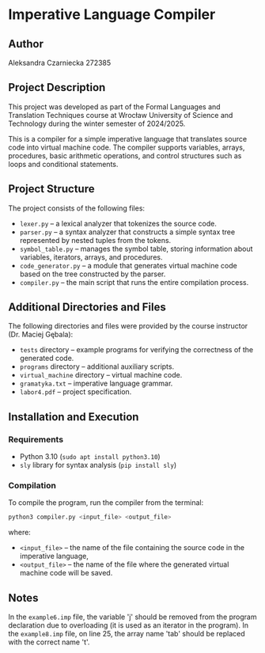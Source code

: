 # Imperative Language Compiler

## Author

Aleksandra Czarniecka 272385

## Project Description

This project was developed as part of the Formal Languages and Translation Techniques course at Wrocław University of Science and Technology during the winter semester of 2024/2025.

This is a compiler for a simple imperative language that translates source code into virtual machine code. The compiler supports variables, arrays, procedures, basic arithmetic operations, and control structures such as loops and conditional statements.

## Project Structure

The project consists of the following files:

- `lexer.py` – a lexical analyzer that tokenizes the source code.
- `parser.py` – a syntax analyzer that constructs a simple syntax tree represented by nested tuples from the tokens.
- `symbol_table.py` – manages the symbol table, storing information about variables, iterators, arrays, and procedures.
- `code_generator.py` – a module that generates virtual machine code based on the tree constructed by the parser.
- `compiler.py` – the main script that runs the entire compilation process.

## Additional Directories and Files

The following directories and files were provided by the course instructor (Dr. Maciej Gębala):

- `tests` directory – example programs for verifying the correctness of the generated code.
- `programs` directory – additional auxiliary scripts.
- `virtual_machine` directory – virtual machine code.
- `gramatyka.txt` – imperative language grammar.
- `labor4.pdf` – project specification.

## Installation and Execution

### Requirements

- Python 3.10 (`sudo apt install python3.10`)
- `sly` library for syntax analysis (`pip install sly`)

### Compilation

To compile the program, run the compiler from the terminal:

```sh
python3 compiler.py <input_file> <output_file>
```

where:
- `<input_file>` – the name of the file containing the source code in the imperative language,
- `<output_file>` – the name of the file where the generated virtual machine code will be saved.

## Notes

In the `example6.imp` file, the variable 'j' should be removed from the program declaration due to overloading (it is used as an iterator in the program).
In the `example8.imp` file, on line 25, the array name 'tab' should be replaced with the correct name 't'.
